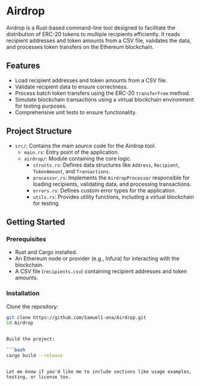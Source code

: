 

# Airdrop

Airdrop is a Rust-based command-line tool designed to facilitate the distribution of ERC-20 tokens to multiple recipients efficiently. It reads recipient addresses and token amounts from a CSV file, validates the data, and processes token transfers on the Ethereum blockchain.

## Features

- Load recipient addresses and token amounts from a CSV file.
- Validate recipient data to ensure correctness.
- Process batch token transfers using the ERC-20 `transferFrom` method.
- Simulate blockchain transactions using a virtual blockchain environment for testing purposes.
- Comprehensive unit tests to ensure functionality.

## Project Structure

- `src/`: Contains the main source code for the Airdrop tool.
  - `main.rs`: Entry point of the application.
  - `airdrop/`: Module containing the core logic.
    - `structs.rs`: Defines data structures like `Address`, `Recipient`, `TokenAmount`, and `Transactions`.
    - `processor.rs`: Implements the `AirdropProcessor` responsible for loading recipients, validating data, and processing transactions.
    - `errors.rs`: Defines custom error types for the application.
    - `utils.rs`: Provides utility functions, including a virtual blockchain for testing.

## Getting Started

### Prerequisites

- Rust and Cargo installed.
- An Ethereum node or provider (e.g., Infura) for interacting with the blockchain.
- A CSV file (`recipients.csv`) containing recipient addresses and token amounts.

### Installation

Clone the repository:

```bash
git clone https://github.com/Samuel1-ona/Airdrop.git
cd Airdrop


Build the project:

```bash
cargo build --release
```

```

Let me know if you'd like me to include sections like usage examples, testing, or license too.
```
